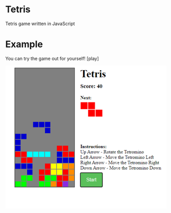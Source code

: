 # Tetris
Tetris game written in JavaScript

# Example
You can try the game out for yourself!
    [play]
    
![Tetris Screenshot](https://github.com/Thraac/Tetris/blob/main/images/Tetris-gameplay.PNG)
